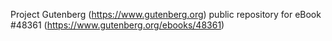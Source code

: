 Project Gutenberg (https://www.gutenberg.org) public repository for eBook #48361 (https://www.gutenberg.org/ebooks/48361)
